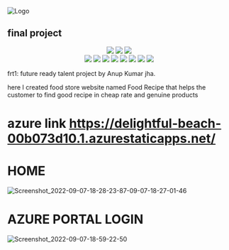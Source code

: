 

![Logo](https://tse1.mm.bing.net/th?id=OIP.JAQrWx3nzgvPeZYop90PJQHaB7&pid=Api&P=0&h=180)


## final project  

<div align="center">
<img src="https://forthebadge.com/images/badges/built-with-love.svg" />
<img src="https://forthebadge.com/images/badges/uses-brains.svg" />
<img src="https://forthebadge.com/images/badges/powered-by-responsibility.svg" />
  <br>
<img src="https://img.shields.io/github/repo-size/Anupkjha2601/food-recipes-website" />
  <img src="https://img.shields.io/github/issues/Anupkjha2601/food-recipes-website" />
  <img src="https://img.shields.io/github/issues-closed-raw/Anupkjha2601/food-recipes-website" />
  <img src="https://img.shields.io/github/issues-pr-closed-raw/Anupkjha2601/food-recipes-website" />
  <img src="https://img.shields.io/github/issues-pr/Anupkjha2601/food-recipes-website" />
  <img src="https://img.shields.io/github/forks/Anupkjha2601/food-recipes-website" />
  <img src="https://img.shields.io/github/stars/Anupkjha2601/food-recipes-website" />
  <img src="https://img.shields.io/github/contributors/Anupkjha2601/food-recipes-website" />
</div>

frt1: future ready talent project by Anup Kumar jha.

here I created food store website named Food Recipe that helps the customer to find good recipe in cheap rate and genuine products

# azure link https://delightful-beach-00b073d10.1.azurestaticapps.net/ 
# HOME 
 
![![Screenshot_2022-09-07-18-28-23-87](https://user-images.githubusercontent.com/89571744/188884546-daac170b-f987-476d-9bc8-52ec059d64e7.jpg)-09-07-18-27-01-46](https://user-images.githubusercontent.com/89571744/188884400-3c08b6b4-c420-447b-b512-36fd47881271.jpg)


# AZURE PORTAL LOGIN
![Screenshot_2022-09-07-18-59-22-50](https://user-images.githubusercontent.com/89571744/188891163-c9420e15-1ef0-46d4-90bf-9ca87a75965f.jpg)
